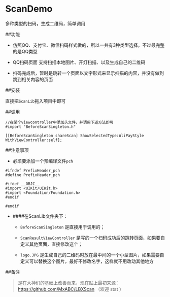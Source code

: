 # ScanDemo

多种类型的扫码，生成二维码，简单调用

##功能

* 仿照QQ、支付宝、微信扫码样式做的，所以一共有3种类型选择，不过最完整的是QQ类型

* QQ扫码页面 支持扫描本地图片、开灯扫描、以及生成自己的二维码

* 扫码完成后，暂时是跳转一个页面以文字形式来显示扫描的内容，并没有做到跳到相关内容的页面

##安装

直接把`ScanLib`拖入项目中即可

##调用
```obj-c
//在某个viewcontroller中添加头文件，并调用下述方法即可
#import "BeforeScanSingleton.h"

[[BeforeScanSingleton shareScan] ShowSelectedType:AliPayStyle WithViewController:self];
```
##注意事项


* 必须要添加一个预编译文件`pch`

```obj-c
#ifndef PrefixHeader_pch
#define PrefixHeader_pch

#ifdef __OBJC__
#import <UIKit/UIKit.h>
#import <Foundation/Foundation.h>
#endif

#endif
```

* ####在ScanLib文件夹下：

    * `BeforeScanSingleton` 是直接用于调用的； 
    
    * `ScanResultViewController` 是写的一个扫码成功后的跳转页面，如果要自定义其他页面，直接修改这个；
    
    * `logo.JPG` 是生成自己的二维码时放在最中间的一个小型图片，如果需要自定义可以替换这个图片，最好不修改名字，这样就不用改动其他地方

##备注
> 是在大神们的基础上改善而来，现在贴上最初来源：https://github.com/MxABC/LBXScan （欢迎 stat ）
